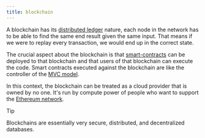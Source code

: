 ```yaml
---
title: blockchain
---
```


A blockchain has its [distributed ledger](/distributed%20ledger) nature, each node in the network has to be able to find the same end result given the same input. That means if we were to replay every transaction, we would end up in the correct state.

The crucial aspect about the blockchain is that [smart-contracts](/knowledge/web3/smart-contracts.md) can be deployed to that blockchain and that users of that blockchain can execute the code. Smart contracts executed against the blockchain are like the controller of the [MVC model](/mvc%20model).

In this context, the blockchain can be treated as a cloud provider that is owned by no one. It's run by compute power of people who want to support the [Ethereum network](/ethereum%20network).

> [!tip]
>
> Blockchains are essentially very secure, distributed, and decentralized databases.
